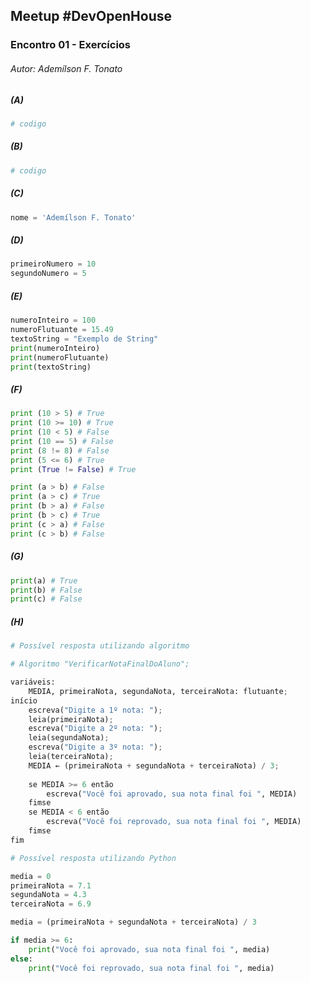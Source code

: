 ## Meetup #DevOpenHouse
### Encontro 01 - Exercícios
###### Autor: Ademílson F. Tonato

##### (A)
```python
# codigo
```

##### (B)
```python
# codigo
```

##### (C)
```python
nome = 'Ademílson F. Tonato'
```

##### (D)
```python
primeiroNumero = 10
segundoNumero = 5
```

##### (E)
```python
numeroInteiro = 100
numeroFlutuante = 15.49
textoString = "Exemplo de String"
print(numeroInteiro)
print(numeroFlutuante)
print(textoString)
```

##### (F)
```python
print (10 > 5) # True
print (10 >= 10) # True
print (10 < 5) # False
print (10 == 5) # False
print (8 != 8) # False
print (5 <= 6) # True
print (True != False) # True

print (a > b) # False
print (a > c) # True
print (b > a) # False
print (b > c) # True
print (c > a) # False
print (c > b) # False
```

##### (G)
```python
print(a) # True
print(b) # False
print(c) # False
```

##### (H)
```python
# Possível resposta utilizando algoritmo

# Algoritmo "VerificarNotaFinalDoAluno";

variáveis:
    MEDIA, primeiraNota, segundaNota, terceiraNota: flutuante;
início
    escreva("Digite a 1º nota: ");
    leia(primeiraNota);
    escreva("Digite a 2º nota: ");
    leia(segundaNota);
    escreva("Digite a 3º nota: ");
    leia(terceiraNota);
    MEDIA ← (primeiraNota + segundaNota + terceiraNota) / 3;
    
    se MEDIA >= 6 então
        escreva("Você foi aprovado, sua nota final foi ", MEDIA)
    fimse
    se MEDIA < 6 então
        escreva("Você foi reprovado, sua nota final foi ", MEDIA) 
    fimse
fim

# Possível resposta utilizando Python

media = 0
primeiraNota = 7.1
segundaNota = 4.3
terceiraNota = 6.9

media = (primeiraNota + segundaNota + terceiraNota) / 3

if media >= 6:
	print("Você foi aprovado, sua nota final foi ", media)
else:
	print("Você foi reprovado, sua nota final foi ", media)
```
